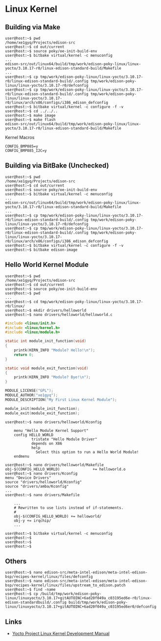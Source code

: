 Linux Kernel
==

## Building via Make

    user@host:~$ pwd
    /home/xe1gyq/Projects/edison-src
    user@host:~$ cd out/current
    user@host:~$ source poky/oe-init-build-env
    user@host:~$ bitbake virtual/kernel -c menuconfig
    ...
    edison-src/out/linux64/build/tmp/work/edison-poky-linux/linux-yocto/3.10.17-r0/linux-edison-standard-build/Makefile
    ...
    user@host:~$ cp tmp/work/edison-poky-linux/linux-yocto/3.10.17-r0/linux-edison-standard-build/.config tmp/work/edison-poky-linux/linux-yocto/3.10.17-r0/defconfig 
    user@host:~$ cp tmp/work/edison-poky-linux/linux-yocto/3.10.17-r0/linux-edison-standard-build/.config tmp/work/edison-poky-linux/linux-yocto/3.10.17-r0/linux/arch/x86/configs/i386_edison_defconfig
    user@host:~$ bitbake virtual/kernel -c configure -f -v
    user@host:~$ cd ../../..
    user@host:~$ make image
    user@host:~$ make flash
    edison-src/out/linux64/build/tmp/work/edison-poky-linux/linux-yocto/3.10.17-r0/linux-edison-standard-build/Makefile

Kernel Macros

    CONFIG_BMP085=y
    CONFIG_BMP085_I2C=y
    
## Building via BitBake (Unchecked)

    user@host:~$ pwd
    /home/xe1gyq/Projects/edison-src
    user@host:~$ cd out/current
    user@host:~$ source poky/oe-init-build-env
    user@host:~$ bitbake virtual/kernel -c menuconfig
    ...
    edison-src/out/linux64/build/tmp/work/edison-poky-linux/linux-yocto/3.10.17-r0/linux-edison-standard-build/Makefile
    ...
    user@host:~$ cp tmp/work/edison-poky-linux/linux-yocto/3.10.17-r0/linux-edison-standard-build/.config tmp/work/edison-poky-linux/linux-yocto/3.10.17-r0/defconfig 
    user@host:~$ cp tmp/work/edison-poky-linux/linux-yocto/3.10.17-r0/linux-edison-standard-build/.config tmp/work/edison-poky-linux/linux-yocto/3.10.17-r0/linux/arch/x86/configs/i386_edison_defconfig
    user@host:~$ bitbake virtual/kernel -c configure -f -v
    user@host:~$ bitbake edison-image

## Hello World Kernel Module

    user@host:~$ pwd
    /home/xe1gyq/Projects/edison-src
    user@host:~$ cd out/current
    user@host:~$ source poky/oe-init-build-env
    user@host:~$ pwd
    ...
    user@host:~$ cd tmp/work/edison-poky-linux/linux-yocto/3.10.17-r0/linux/
    user@host:~$ mkdir drivers/helloworld
    user@host:~$ nano drivers/helloworld/helloworld.c


```C
#include <linux/init.h>
#include <linux/kernel.h>
#include <linux/module.h>

static int module_init_function(void)
{
    printk(KERN_INFO "Module? Hello!\n");
    return 0;
}

static void module_exit_function(void)
{
    printk(KERN_INFO "Module? Bye!\n");
}

MODULE_LICENSE("GPL");
MODULE_AUTHOR("xe1gyq");
MODULE_DESCRIPTION("My First Linux Kernel Module");

module_init(module_init_function);
module_exit(module_exit_function);
```

    user@host:~$ nano drivers/helloworld/Kconfig

```
    menu "Hello Module Kernel Support"
    config HELLO_WORLD
            tristate "Hello Module Driver"
            depends on X86
            help
              Select this option to run a Hello World Module!
    endmenu
```

    user@host:~$ nano drivers/helloworld/Makefile
    obj-$(CONFIG_HELLO_WORLD)               += helloworld.o
    user@host:~$ nano drivers/Kconfig
    menu "Device Drivers"
    source "drivers/helloworld/Kconfig"
    source "drivers/amba/Kconfig"
    ...
    user@host:~$ nano drivers/Makefile

```
    ...
    # Rewritten to use lists instead of if-statements.
    #
    obj-$(CONFIG_HELLO_WORLD) += helloworld/
    obj-y += irqchip/
    ...
```
    user@host:~$ bitbake virtual/kernel -c menuconfig
    user@host:~$ 
    user@host:~$ 
    user@host:~$ 
    
## Others

    user@host:~$ nano edison-src/meta-intel-edison/meta-intel-edison-bsp/recipes-kernel/linux/files/defconfig
    user@host:~$ nano edison-src/meta-intel-edison/meta-intel-edison-bsp/recipes-kernel/linux/files/upstream_to_edison.patch
    user@host:~$ find -name 
    user@host:~$ cp /build/tmp/work/edison-poky-linux/linuxyocto/3.10.17+gitAUTOINC+6ad20f049a_c03195ed6e-r0/linux-edison-standardbuild/.config build/tmp/work/edison-poky-linux/linuxyocto/3.10.17+gitAUTOINC+6ad20f049a_c03195ed6er0/defconfig

## Links

- [Yocto Project Linux Kernel Development Manual](http://www.yoctoproject.org/docs/latest/kernel-dev/kernel-dev.html)
